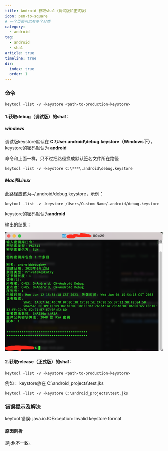 ```yaml
---
title: Android 获取sha1（调试版和正式版）
icon: pen-to-square
# 一个页面可以有多个分类
category:
  - android
tag:
  - android
  - sha1
article: true
timeline: true
dir:
  index: true
  order: 1
---
```


### 命令
```
keytool -list -v -keystore <path-to-production-keystore>
```

#### 1.获取debug（调试版）的sha1:
##### windows
调试版keystore默认在 **C:\User.android\debug.keystore（Windows下）**，
keystore的密码默认为 **android**

命令和上面一样，只不过把路径换成默认签名文件所在路径
```
keytool -list -v -keystore C:\***\.android\debug.keystore
```

##### Mac和Linux
此路径应该为~/.android/debug.keystore，示例：
```
keytool -list -v -keystore /Users/Custom Name/.android/debug.keystore
```
keystore的密码默认为**android**

输出的结果：

![20231130-101208.png](../../images/android/20231130-101208.png)

#### 2.获取release（正式版）的sha1:
```
keytool -list -v -keystore <path-to-production-keystore>
```
例如：
keystore放在 C:\android_projects\test.jks
```
keytool -list -v -keystore C:\android_projects\test.jks
```

### 错误提示及解决
keytool 错误: java.io.IOException: Invalid keystore format

#### 原因剖析
是jdk不一致。